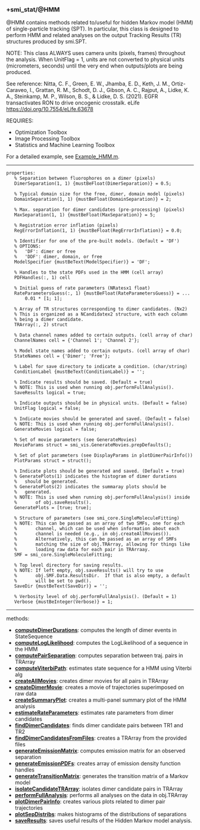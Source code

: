 ### +smi_stat/@HMM

@HMM contains methods related to/useful for hidden Markov model
(HMM) of single-particle tracking (SPT).  In particular, this class
is designed to perform HMM and related analyses on the output
Tracking Results (TR) structures produced by smi.SPT.

NOTE: This class ALWAYS uses camera units (pixels, frames)
throughout the analysis.  When UnitFlag = 1, units are not
converted to physical units (micrometers, seconds) until the
very end when outputs/plots are being produced.

See reference:
Nitta, C. F., Green, E. W., Jhamba, E. D., Keth, J. M.,
Ortiz-Caraveo, I., Grattan, R. M., Schodt, D. J., Gibson, A. C.,
Rajput, A., Lidke, K. A., Steinkamp, M. P., Wilson, B. S.,
& Lidke, D. S. (2021). EGFR transactivates RON to drive oncogenic
crosstalk. eLife
https://doi.org/10.7554/eLife.63678

REQUIRES:
- Optimization Toolbox
- Image Processing Toolbox
- Statistics and Machine Learning Toolbox

For a detailed example, see
[Example_HMM.m](../../examples/Example_HMM.m).

---
    
```
properties:
   % Separation between fluorophores on a dimer (pixels)
   DimerSeparation(1, 1) {mustBeFloat(DimerSeparation)} = 0.5;
   
   % Typical domain size for the free, dimer, domain model (pixels)
   DomainSeparation(1, 1) {mustBeFloat(DomainSeparation)} = 2;
   
   % Max. separation for dimer candidates (pre-processing) (pixels)
   MaxSeparation(1, 1) {mustBeFloat(MaxSeparation)} = 5;

   % Registration error inflation (pixels)
   RegErrorInflation(1, 1) {mustBeFloat(RegErrorInflation)} = 0.0;
   
   % Identifier for one of the pre-built models. (Default = 'DF')
   % OPTIONS:
   %   'DF': dimer or free
   %   'DDF': dimer, domain, or free
   ModelSpecifier {mustBeText(ModelSpecifier)} = 'DF';
   
   % Handles to the state PDFs used in the HMM (cell array)
   PDFHandles(:, 1) cell
   
   % Initial guess of rate parameters (NRatesx1 float)
   RateParametersGuess(:, 1) {mustBeFloat(RateParametersGuess)} = ...
       0.01 * [1; 1];
   
   % Array of TR structures corresponding to dimer candidates. (Nx2)
   % This is organized as a NCandidatex2 structure, with each column
   % being a dimer candidate.
   TRArray(:, 2) struct
   
   % Data channel names added to certain outputs. (cell array of char)
   ChannelNames cell = {'Channel 1'; 'Channel 2'};
   
   % Model state names added to certain outputs. (cell array of char)
   StateNames cell = {'Dimer'; 'Free'};
   
   % Label for save directory to indicate a condition. (char/string)
   ConditionLabel {mustBeText(ConditionLabel)} = '';
   
   % Indicate results should be saved. (Default = true)
   % NOTE: This is used when running obj.performFullAnalysis().
   SaveResults logical = true;
   
   % Indicate outputs should be in physical units. (Default = false)
   UnitFlag logical = false;
   
   % Indicate movies should be generated and saved. (Default = false)
   % NOTE: This is used when running obj.performFullAnalysis().
   GenerateMovies logical = false;
   
   % Set of movie parameters (see GenerateMovies)
   MovieParams struct = smi_vis.GenerateMovies.prepDefaults();
   
   % Set of plot parameters (see DisplayParams in plotDimerPairInfo())
   PlotParams struct = struct();
   
   % Indicate plots should be generated and saved. (Default = true)
   % GeneratePlots(1) indicates the histogram of dimer durations
   %   should be generated.
   % GeneratePlots(2) indicates the summaray plots should be
   %   generated.
   % NOTE: This is used when running obj.performFullAnalysis() inside
   %       of obj.saveResults().
   GeneratePlots = [true; true];

   % Structure of parameters (see smi_core.SingleMoleculeFitting)
   % NOTE: This can be passed as an array of two SMFs, one for each
   %       channel, which can be used when information about each
   %       channel is needed (e.g., in obj.createAllMovies()).
   %       Alternatively, this can be passed as an array of SMFs
   %       matching the size of obj.TRArray, allowing for things like
   %       loading raw data for each pair in TRArraay.
   SMF = smi_core.SingleMoleculeFitting;
   
   % Top level directory for saving results.
   % NOTE: If left empty, obj.saveResults() will try to use
   %       obj.SMF.Data.ResultsDir.  If that is also empty, a default
   %       will be set to pwd().
   SaveDir {mustBeText(SaveDir)} = '';
   
   % Verbosity level of obj.performFullAnalysis(). (Default = 1)
   Verbose {mustBeInteger(Verbose)} = 1;
```

---

methods:
- **[computeDimerDurations](computeDimerDurations.m)**:
  computes the length of dimer events in StateSequence
- **[computeLogLikelihood](computeLogLikelihood.m)**:
  computes the LogLikelihood of a sequence in the HMM
- **[computePairSeparation](computePairSeparation.m)**:
  computes separation between traj. pairs in TRArray
- **[computeViterbiPath](computeViterbiPath.m)**:
  estimates state sequence for a HMM using Viterbi alg
- **[createAllMovies](createAllMovies.m)**:
  creates dimer movies for all pairs in TRArray
- **[createDimerMovie](createDimerMovie.m)**:
  creates a movie of trajectories superimposed on raw data
- **[createSummaryPlot](createSummaryPlot.m)**:
  creates a multi-panel summary plot of the HMM analysis
- **[estimateRateParameters](estimateRateParameters.m)**:
  estimates rate parameters from dimer candidates
- **[findDimerCandidates](findDimerCandidates.m)**:
  finds dimer candidate pairs between TR1 and TR2
- **[findDimerCandidatesFromFiles](findDimerCandidatesFromFiles.m)**:
  creates a TRArray from the provided files
- **[generateEmissionMatrix](generateEmissionMatrix.m)**:
  computes emission matrix for an observed separation
- **[generateEmissionPDFs](generateEmissionPDFs.m)**:
  creates array of emission density function handles
- **[generateTransitionMatrix](generateTransitionMatrix.m)**:
  generates the transition matrix of a Markov model
- **[isolateCandidateTRArray](isolateCandidateTRArray.m)**:
  isolates dimer candidate pairs in TRArray
- **[performFullAnalysis](performFullAnalysis.m)**:
  performs all analyses on the data in obj.TRArray
- **[plotDimerPairInfo](plotDimerPairInfo.m)**:
  creates various plots related to dimer pair trajectories
- **[plotSepDistribs](plotSepDistribs.m)**:
  makes histograms of the distributions of separations
- **[saveResults](saveResults.m)**:
  saves useful results of the Hidden Markov model analysis.
